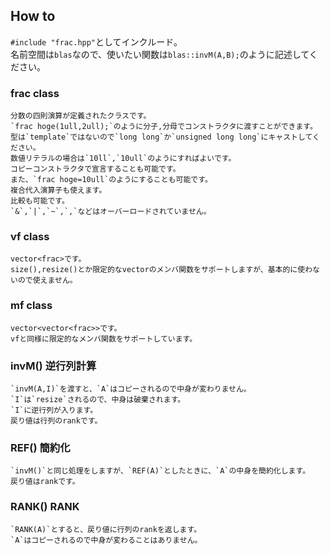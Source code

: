 ## How to
  `#include "frac.hpp"`としてインクルード。  
  名前空間は`blas`なので、使いたい関数は`blas::invM(A,B);`のように記述してください。  
  ### frac class
    分数の四則演算が定義されたクラスです。  
    `frac hoge(1ull,2ull);`のように分子,分母でコンストラクタに渡すことができます。  
    型は`template`ではないので`long long`か`unsigned long long`にキャストしてください。  
    数値リテラルの場合は`10ll`,`10ull`のようにすればよいです。  
    コピーコンストラクタで宣言することも可能です。  
    また、`frac hoge=10ull`のようにすることも可能です。  
    複合代入演算子も使えます。  
    比較も可能です。  
    `&`,`|`,`~`,`,`などはオーバーロードされていません。  
  ### vf class
    vector<frac>です。  
    size(),resize()とか限定的なvectorのメンバ関数をサポートしますが、基本的に使わないので使えません。
  ### mf class
    vector<vector<frac>>です。  
    vfと同様に限定的なメンバ関数をサポートしています。

  ### invM() 逆行列計算
    `invM(A,I)`を渡すと、`A`はコピーされるので中身が変わりません。  
    `I`は`resize`されるので、中身は破棄されます。  
    `I`に逆行列が入ります。  
    戻り値は行列のrankです。
  ### REF() 簡約化
    `invM()`と同じ処理をしますが、`REF(A)`としたときに、`A`の中身を簡約化します。  
    戻り値はrankです。
  ### RANK() RANK
    `RANK(A)`とすると、戻り値に行列のrankを返します。  
    `A`はコピーされるので中身が変わることはありません。
